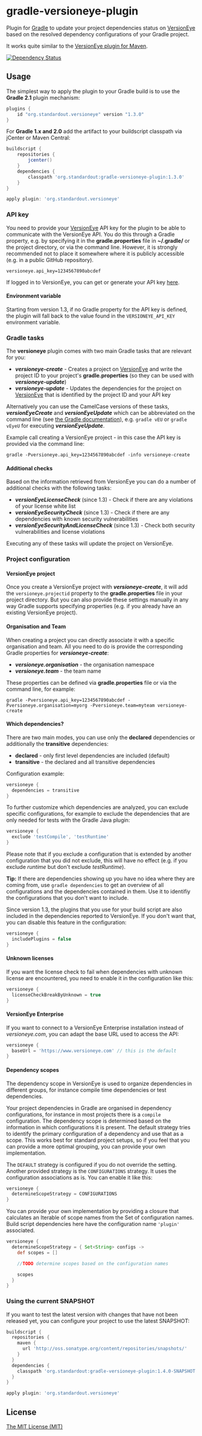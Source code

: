 gradle-versioneye-plugin
========================

Plugin for [Gradle](http://www.gradle.org/) to update your project dependencies status on [VersionEye](https://www.versioneye.com) based on the resolved dependency configurations of your Gradle project.

It works quite similar to the [VersionEye plugin for Maven](https://github.com/versioneye/versioneye_maven_plugin).

[![Dependency Status](https://www.versioneye.com/java/org.standardout:gradle-versioneye-plugin/badge.svg)](https://www.versioneye.com/java/org.standardout:gradle-versioneye-plugin)

Usage
-----

The simplest way to apply the plugin to your Gradle build is to use the **Gradle 2.1** plugin mechanism:

```groovy
plugins {
    id "org.standardout.versioneye" version "1.3.0"
}
```

For **Gradle 1.x and 2.0** add the artifact to your buildscript classpath via jCenter or Maven Central:

```groovy
buildscript {
	repositories {
		jcenter()
	}
	dependencies {
		classpath 'org.standardout:gradle-versioneye-plugin:1.3.0'
	}
}

apply plugin: 'org.standardout.versioneye'
```

### API key

You need to provide your [VersionEye](https://www.versioneye.com) API key for the plugin to be able to communicate with the VersionEye API. You do this through a Gradle property, e.g. by specifying it in the **gradle.properties** file in **~/.gradle/** or the project directory, or via the command line. However, it is strongly recommended not to place it somewhere where it is publicly accessible (e.g. in a public GitHub repository).

```
versioneye.api_key=1234567890abcdef
```

If logged in to VersionEye, you can get or generate your API key [here](https://www.versioneye.com/settings/api).


#### Environment variable

Starting from version 1.3, if no Gradle property for the API key is defined, the plugin will fall back to the value found in the `VERSIONEYE_API_KEY` environment variable.


### Gradle tasks

The **versioneye** plugin comes with two main Gradle tasks that are relevant for you:

* ***versioneye-create*** - Creates a project on [VersionEye](https://www.versioneye.com) and write the project ID to your project's **gradle.properties** (so they can be used with ***versioneye-update***)
* ***versioneye-update*** - Updates the dependencies for the project on [VersionEye](https://www.versioneye.com) that is identified by the project ID and your API key
 
Alternatively you can use the CamelCase versions of these tasks, ***versionEyeCreate*** and ***versionEyeUpdate*** which can be abbreviated on the command line (see [the Gradle documentation](http://www.gradle.org/docs/current/userguide/tutorial_gradle_command_line.html)), e.g. `gradle vEU` or `gradle vEyeU` for executing ***versionEyeUpdate***.

Example call creating a VersionEye project - in this case the API key is provided via the command line:

```
gradle -Pversioneye.api_key=1234567890abcdef -info versioneye-create
```

#### Additional checks

Based on the information retrieved from VersionEye you can do a number of additional checks with the following tasks:

* ***versionEyeLicenseCheck*** (since 1.3) - Check if there are any violations of your license white list
* ***versionEyeSecurityCheck*** (since 1.3) - Check if there are any dependencies with known security vulnerabilities
* ***versionEyeSecurityAndLicenseCheck*** (since 1.3) - Check both security vulnerabilities and license violations

Executing any of these tasks will update the project on VersionEye.


### Project configuration

#### VersionEye project

Once you create a VersionEye project with ***versioneye-create***, it will add the `versioneye.projectid` property to the **gradle.properties** file in your project directory. But you can also provide these settings manually in any way Gradle supports specifying properties (e.g. if you already have an existing VersionEye project).


#### Organisation and Team

When creating a project you can directly associate it with a specific organisation and team.
All you need to do is provide the corresponding Gradle properties for ***versioneye-create***:

* ***versioneye.organisation*** - the organisation namespace
* ***versioneye.team*** - the team name

These properties can be defined via **gradle.properties** file or via the command line, for example:

```
gradle -Pversioneye.api_key=1234567890abcdef -Pversioneye.organisation=myorg -Pversioneye.team=myteam versioneye-create
```


#### Which dependencies?

There are two main modes, you can use only the **declared** dependencies or additionally the **transitive** dependencies:

* **declared** - only first level dependencies are included (default)
* **transitive** - the declared and all transitive dependencies

Configuration example:
```groovy
versioneye {
  dependencies = transitive
}
```

To further customize which dependencies are analyzed, you can exclude specific configurations, for example to exclude the dependencies that are only needed for tests with the Gradle Java plugin:
```groovy
versioneye {
  exclude 'testCompile', 'testRuntime'
}
```

Please note that if you exclude a configuration that is extended by another configuration that you did not exclude, this will have no effect (e.g. if you exclude *runtime* but don't exclude *testRuntime*).

**Tip:** If there are dependencies showing up you have no idea where they are coming from, use `gradle dependencies` to get an overview of all configurations and the dependencies contained in them. Use it to identifiy the configurations that you don't want to include.

Since version 1.3, the plugins that you use for your build script are also included in the dependencies reported to VersionEye. If you don't want that, you can disable this feature in the configuration:

```groovy
versioneye {
  includePlugins = false
}
```


#### Unknown licenses

If you want the license check to fail when dependencies with unknown license are encountered, you need to enable it in the configuration like this:

```groovy
versioneye {
  licenseCheckBreakByUnknown = true
}
```


#### VersionEye Enterprise

If you want to connect to a VersionEye Enterprise installation instead of *versioneye.com*, you can adapt the base URL used to access the API:

```groovy
versioneye {
  baseUrl = 'https://www.versioneye.com' // this is the default
}
```


#### Dependency scopes

The dependency scope in VersionEye is used to organize dependencies in different groups, for instance compile time dependencies or test dependencies.

Your project dependencies in Gradle are organised in dependency configurations, for instance in most projects there is a `compile` configuration. The dependency scope is determined based on the information in which configurations it is present.
The default strategy tries to identify the primary configuration of a dependency and use that as a scope.
This works best for standard project setups, so if you feel that you can provide a more optimal grouping, you can provide your own implementation.

The `DEFAULT` strategy is configured if you do not override the setting. Another provided strategy is the `CONFIGURATIONS` strategy.
It uses the configuration associations as is. You can enable it like this:

```groovy
versioneye {
  determineScopeStrategy = CONFIGURATIONS
}
```

You can provide your own implementation by providing a closure that calculates an Iterable of scope names from the Set of configuration names.
Build script dependencies here have the configuration name `'plugin'` associated.

```groovy
versioneye {
  determineScopeStrategy = { Set<String> configs ->
    def scopes = []

    //TODO determine scopes based on the configuration names

    scopes
  }
}
```


### Using the current SNAPSHOT

If you want to test the latest version with changes that have not been released yet, you can configure your project to use the latest SNAPSHOT:

```groovy
buildscript {
  repositories {
    maven {
      url 'http://oss.sonatype.org/content/repositories/snapshots/'
    }
  }
  dependencies {
    classpath 'org.standardout:gradle-versioneye-plugin:1.4.0-SNAPSHOT'
  }
}

apply plugin: 'org.standardout.versioneye'
```


License
-----

[The MIT License (MIT)](http://opensource.org/licenses/MIT)
